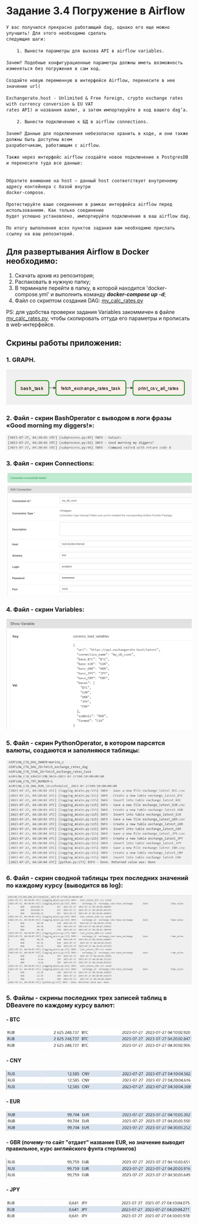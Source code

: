 # Задание 3.4 Погружение в Airflow
```
У вас получился прекрасно работающий dag, однако его еще можно улучшить! Для этого необходимо сделать 
следующие шаги:

    1. Вынести параметры для вызова API в airflow variables.

Зачем? Подобные конфигурационные параметры должны иметь возможность изменяться без погружения в сам код.

Создайте новую переменную в интерфейсе Airflow, перенесите в нее значение url(

Exchangerate.host - Unlimited & Free foreign, crypto exchange rates with currency conversion & EU VAT 
rates API) и названия валют, а затем импортируйте в код вашего dag’a.

    2. Вынести подключение к БД в airflow connections.

Зачем? Данные для подключения небезопасно хранить в коде, и они также должны быть доступны всем 
разработчикам, работающим с airflow.

Также через интерфейс airflow создайте новое подключение к PostgresDB и перенесите туда все данные:


Обратите внимание на host — данный host соответствует внутреннему адресу контейнера с базой внутри 
docker-compose.

Протестируйте ваше соединение в рамках интерфейса airflow перед использованием. Как только соединение 
будет успешно установлено, импортируйте подключение в ваш airflow dag.

По итогу выполнения всех пунктов задания вам необходимо прислать ссылку на ваш репозиторий.
```
## Для развертывания Airflow в Docker необходимо:
1. Скачать архив из репозитория;
2. Распаковать в нужную папку;
3. В терминале перейти в папку, в которой находится 'docker-compose.yml' и выполнить команду ***docker-compose up -d***;
4. Файл со скриптом создания DAG: [my_calc_rates.py](./airflow/dags/my_calc_rates.py)

PS: для удобства проверки задания Variables закоммичен в файле [my_calc_rates.py](./airflow/dags/my_calc_rates.py), чтобы скопировать 
оттуда его параметры и прописать в web-интерфейсе. 

## Скрины работы приложения:

### 1. GRAPH.
![graph.jpg](pictures/graph.jpg)

### 2. Файл - скрин BashOperator с выводом в логи фразы «Good morning my diggers!»: 
![bashoperator.jpg](pictures/bashoperator.jpg)

### 3. Файл - скрин Connections: 
![Connections.jpg](pictures/Connections.jpg)

### 4. Файл - скрин Variables: 
![Variables.jpg](pictures/Variables.jpg)

### 5. Файл - скрин PythonOperator, в котором парсятся валюты, создаются и заполняюся таблицы:
![pars_create_insert.jpg](pictures/pars_create_insertj.jpg)

### 6. Файл - скрин сводной таблицы трех последних значений по каждому курсу (выводится вв log):
![total_log.jpg](pictures/total_log.jpg)

### 5. Файлы - скрины последних трех записей таблиц в DBeavere по каждому курсу валют:
#### - BTC
![dbeaver_btc.jpg](pictures/dbeaver_btc.jpg)
#### - CNY
![dbeaver_cny.jpg](pictures/dbeaver_cny.jpg)
#### - EUR
![dbeaver_eur.jpg](pictures/dbeaver_eur.jpg)
#### - GBR (почему-то сайт "отдает" название EUR, но значение выводит правильное, курс английского фунта стерлингов)
![dbeaver_gbr.jpg](pictures/dbeaver_gbr.jpg)
#### - JPY
![dbeaver_jpy.jpg](pictures/dbeaver_jpy.jpg)
